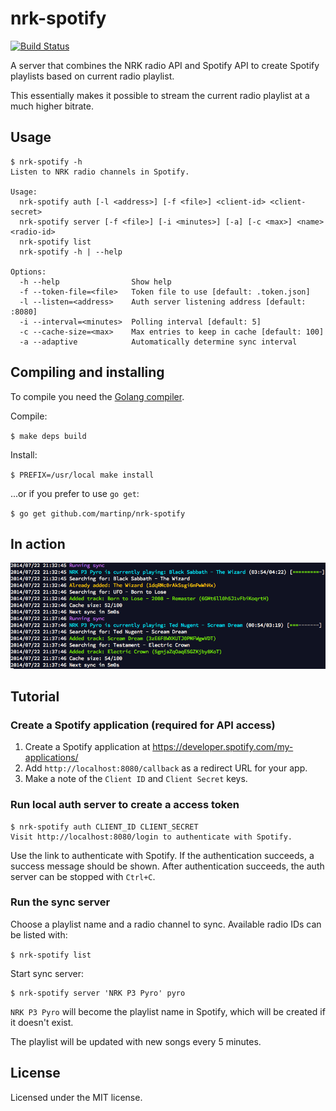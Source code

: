 # nrk-spotify

[![Build Status](https://travis-ci.org/martinp/nrk-spotify.png)](https://travis-ci.org/martinp/nrk-spotify)

A server that combines the NRK radio API and Spotify API to create Spotify
playlists based on current radio playlist.

This essentially makes it possible to stream the current radio playlist at a
much higher bitrate.

## Usage

```
$ nrk-spotify -h
Listen to NRK radio channels in Spotify.

Usage:
  nrk-spotify auth [-l <address>] [-f <file>] <client-id> <client-secret>
  nrk-spotify server [-f <file>] [-i <minutes>] [-a] [-c <max>] <name> <radio-id>
  nrk-spotify list
  nrk-spotify -h | --help

Options:
  -h --help                Show help
  -f --token-file=<file>   Token file to use [default: .token.json]
  -l --listen=<address>    Auth server listening address [default: :8080]
  -i --interval=<minutes>  Polling interval [default: 5]
  -c --cache-size=<max>    Max entries to keep in cache [default: 100]
  -a --adaptive            Automatically determine sync interval
```

## Compiling and installing

To compile you need the [Golang compiler](http://golang.org/doc/install).

Compile:

`$ make deps build`

Install:

`$ PREFIX=/usr/local make install`

...or if you prefer to use `go get`:

`$ go get github.com/martinp/nrk-spotify`

## In action

![Screenshot](docs/output.png)

## Tutorial

### Create a Spotify application (required for API access)

1. Create a Spotify application at https://developer.spotify.com/my-applications/
2. Add `http://localhost:8080/callback` as a redirect URL for your app.
3. Make a note of the `Client ID` and `Client Secret` keys.

### Run local auth server to create a access token

```
$ nrk-spotify auth CLIENT_ID CLIENT_SECRET
Visit http://localhost:8080/login to authenticate with Spotify.
```

Use the link to authenticate with Spotify. If the authentication succeeds, a
success message should be shown. After authentication succeeds, the auth server
can be stopped with `Ctrl+C`.

### Run the sync server

Choose a playlist name and a radio channel to sync. Available radio IDs can be
listed with:

`$ nrk-spotify list`

Start sync server:

```
$ nrk-spotify server 'NRK P3 Pyro' pyro
```

`NRK P3 Pyro` will become the playlist name in Spotify, which will be
created if it doesn't exist.

The playlist will be updated with new songs every 5 minutes.

## License
Licensed under the MIT license.
